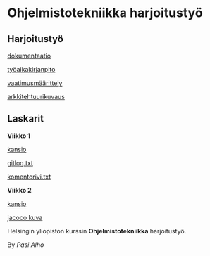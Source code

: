 # Ohjelmistotekniikka harjoitustyö

## Harjoitustyö

[dokumentaatio](swduel/dokumentaatio)

[työaikakirjanpito](swduel/dokumentaatio/tuntikirjanpito.md)

[vaatimusmäärittely](swduel/dokumentaatio/vaatimusmaarittely.md)

[arkkitehtuurikuvaus](swduel/dokumentaatio/arkkitehtuurikuvaus.md)


## Laskarit

**Viikko 1**

[kansio](laskarit/viikko1/)

[gitlog.txt](laskarit/viikko1/gitlog.txt)

[komentorivi.txt](laskarit/viikko1/komentorivi.txt)

**Viikko 2**

[kansio](laskarit/viikko2/)

[jacoco kuva](laskarit/viikko2/testit.jpg)

Helsingin yliopiston kurssin **Ohjelmistotekniikka** harjoitustyö.

By *Pasi Alho*
